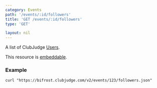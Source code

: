 ```yaml
---
category: Events
path: '/events/:id/followers'
title: 'GET /events/:id/followers'
type: 'GET'

layout: nil
---
```


A list of ClubJudge [Users](#/user-model).

This resource is [embeddable](#/resource-embedding).

### Example

```
curl "https://bifrost.clubjudge.com/v2/events/123/followers.json"
```
